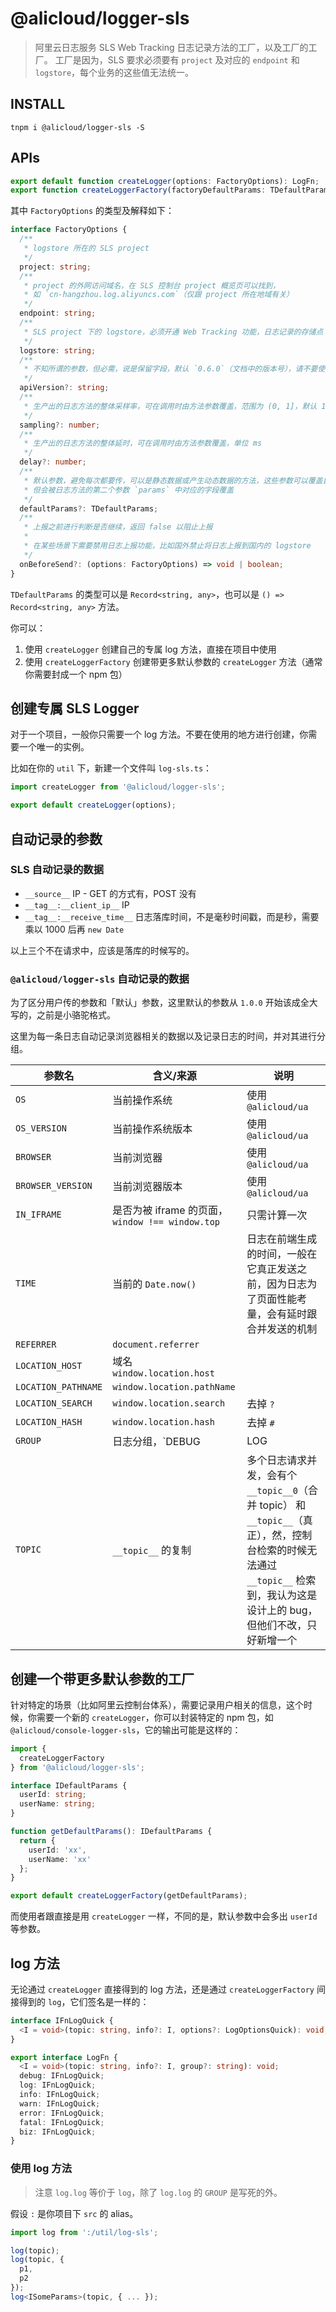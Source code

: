 # @alicloud/logger-sls

> 阿里云日志服务 SLS Web Tracking 日志记录方法的工厂，以及工厂的工厂。
> 工厂是因为，SLS 要求必须要有 `project` 及对应的 `endpoint` 和 `logstore`，每个业务的这些值无法统一。

## INSTALL

```shell
tnpm i @alicloud/logger-sls -S
```

## APIs

```typescript
export default function createLogger(options: FactoryOptions): LogFn;
export function createLoggerFactory(factoryDefaultParams: TDefaultParams): FactoryFn;
```

其中 `FactoryOptions` 的类型及解释如下：

```typescript
interface FactoryOptions {
  /**
   * logstore 所在的 SLS project
   */
  project: string;
  /**
   * project 的外网访问域名，在 SLS 控制台 project 概览页可以找到，
   * 如 `cn-hangzhou.log.aliyuncs.com`（仅跟 project 所在地域有关）
   */
  endpoint: string;
  /**
   * SLS project 下的 logstore，必须开通 Web Tracking 功能，日志记录的存储点
   */
  logstore: string;
  /**
   * 不知所谓的参数，但必需，说是保留字段，默认 `0.6.0`（文档中的版本号），请不要使用
   */
  apiVersion?: string;
  /**
   * 生产出的日志方法的整体采样率，可在调用时由方法参数覆盖，范围为 (0, 1]，默认 1
   */
  sampling?: number;
  /**
   * 生产出的日志方法的整体延时，可在调用时由方法参数覆盖，单位 ms
   */
  delay?: number;
  /**
   * 默认参数，避免每次都要传，可以是静态数据或产生动态数据的方法，这些参数可以覆盖自动记录的参数，
   * 但会被日志方法的第二个参数 `params` 中对应的字段覆盖
   */
  defaultParams?: TDefaultParams;
  /**
   * 上报之前进行判断是否继续，返回 false 以阻止上报
   * 
   * 在某些场景下需要禁用日志上报功能，比如国外禁止将日志上报到国内的 logstore
   */
  onBeforeSend?: (options: FactoryOptions) => void | boolean;
}
```

`TDefaultParams` 的类型可以是 `Record<string, any>`，也可以是 `() => Record<string, any>` 方法。

你可以：

1. 使用 `createLogger` 创建自己的专属 log 方法，直接在项目中使用
2. 使用 `createLoggerFactory` 创建带更多默认参数的 `createLogger` 方法（通常你需要封成一个 npm 包）

## 创建专属 SLS Logger

对于一个项目，一般你只需要一个 log 方法。不要在使用的地方进行创建，你需要一个唯一的实例。

比如在你的 `util` 下，新建一个文件叫 `log-sls.ts`：

```typescript
import createLogger from '@alicloud/logger-sls';

export default createLogger(options);
```

## 自动记录的参数

### SLS 自动记录的数据

* `__source__` IP - GET 的方式有，POST 没有
* `__tag__:__client_ip__` IP
* `__tag__:__receive_time__` 日志落库时间，不是毫秒时间戳，而是秒，需要乘以 1000 后再 `new Date`

以上三个不在请求中，应该是落库的时候写的。

### `@alicloud/logger-sls` 自动记录的数据

为了区分用户传的参数和「默认」参数，这里默认的参数从 `1.0.0` 开始该成全大写的，之前是小骆驼格式。

这里为每一条日志自动记录浏览器相关的数据以及记录日志的时间，并对其进行分组。

参数名 | 含义/来源 | 说明
--- | --- | ---
`OS` | 当前操作系统 | 使用 `@alicloud/ua`
`OS_VERSION` |当前操作系统版本 | 使用 `@alicloud/ua`
`BROWSER` | 当前浏览器 | 使用 `@alicloud/ua`
`BROWSER_VERSION` | 当前浏览器版本 | 使用 `@alicloud/ua`
`IN_IFRAME` | 是否为被 iframe 的页面，`window !== window.top` | 只需计算一次
`TIME` | 当前的 `Date.now()` | 日志在前端生成的时间，一般在它真正发送之前，因为日志为了页面性能考量，会有延时跟合并发送的机制
`REFERRER` | `document.referrer` |
`LOCATION_HOST` | 域名 `window.location.host` |
`LOCATION_PATHNAME` | `window.location.pathName` |
`LOCATION_SEARCH` | `window.location.search` | 去掉 `?`
`LOCATION_HASH` | `window.location.hash` | 去掉 `#`
`GROUP` | 日志分组，`DEBUG | LOG | INFO | WARN | ERROR | FATAL | BIZ | 自定义` | 默认 `LOG`
`TOPIC` | `__topic__` 的复制 | 多个日志请求并发，会有个 `__topic__0`（合并 topic） 和 `__topic__`（真正），然，控制台检索的时候无法通过 `__topic__` 检索到，我认为这是设计上的 bug，但他们不改，只好新增一个

## 创建一个带更多默认参数的工厂

针对特定的场景（比如阿里云控制台体系），需要记录用户相关的信息，这个时候，你需要一个新的 `createLogger`，你可以封装特定的 npm 包，如 `@alicloud/console-logger-sls`，它的输出可能是这样的：

```typescript
import {
  createLoggerFactory
} from '@alicloud/logger-sls';

interface IDefaultParams {
  userId: string;
  userName: string;
}

function getDefaultParams(): IDefaultParams {
  return {
    userId: 'xx',
    userName: 'xx'
  };
}

export default createLoggerFactory(getDefaultParams);
```

而使用者跟直接是用 `createLogger` 一样，不同的是，默认参数中会多出 `userId` 等参数。

## log 方法

无论通过 `createLogger` 直接得到的 log 方法，还是通过 `createLoggerFactory` 间接得到的 `log`，它们签名是一样的：

```typescript
interface IFnLogQuick {
  <I = void>(topic: string, info?: I, options?: LogOptionsQuick): void;
}

export interface LogFn {
  <I = void>(topic: string, info?: I, group?: string): void;
  debug: IFnLogQuick;
  log: IFnLogQuick;
  info: IFnLogQuick;
  warn: IFnLogQuick;
  error: IFnLogQuick;
  fatal: IFnLogQuick;
  biz: IFnLogQuick;
}
```

### 使用 log 方法

> 注意 `log.log` 等价于 `log`，除了 `log.log` 的 `GROUP` 是写死的外。

假设 `:` 是你项目下 `src` 的 alias。

```typescript
import log from ':/util/log-sls';

log(topic);
log(topic, {
  p1,
  p2
});
log<ISomeParams>(topic, { ... });
```
